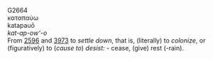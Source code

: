 <body>
  <p>G2664<br>  καταπαύω  <br> katapauō  <br><i>kat-ap-ow‘-o </i><br>From <a href="g2596.htm">2596</a> and <a href="g3973.htm">3973</a>  to <i>settle</i> <i>down</i>, that is, (literally) to <i>colonize</i>, or (figuratively) to (<i>cause</i> <i>to</i>) <i>desist:</i> - cease, (give) rest (-rain).<br></p>
 </body>